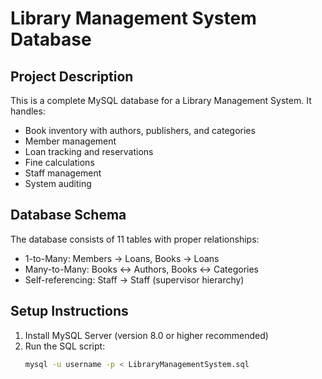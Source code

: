 # Library Management System Database

## Project Description
This is a complete MySQL database for a Library Management System. It handles:
- Book inventory with authors, publishers, and categories
- Member management
- Loan tracking and reservations
- Fine calculations
- Staff management
- System auditing

## Database Schema
The database consists of 11 tables with proper relationships:
- 1-to-Many: Members → Loans, Books → Loans
- Many-to-Many: Books ↔ Authors, Books ↔ Categories
- Self-referencing: Staff → Staff (supervisor hierarchy)

## Setup Instructions
1. Install MySQL Server (version 8.0 or higher recommended)
2. Run the SQL script:
   ```bash
   mysql -u username -p < LibraryManagementSystem.sql
